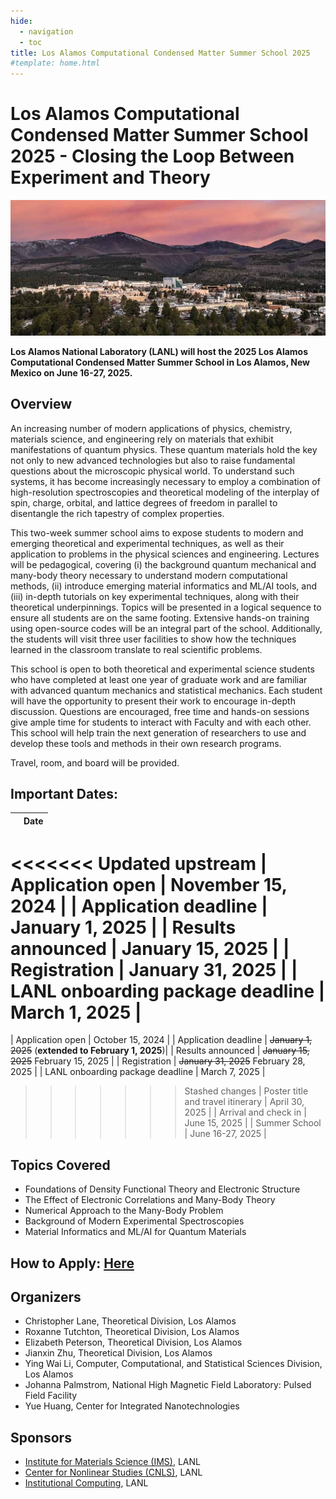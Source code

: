 ```yaml
---
hide:
  - navigation
  - toc
title: Los Alamos Computational Condensed Matter Summer School 2025
#template: home.html
---
```


# Los Alamos Computational Condensed Matter Summer School 2025 - Closing the Loop Between Experiment and Theory

<p align="center">
  <img src="assets/images/background.jpg" />
</p>

**Los Alamos National Laboratory (LANL) will host the 2025 Los Alamos Computational Condensed Matter Summer School in Los Alamos, New Mexico on June 16-27, 2025.**

<!--The 2025 Los Alamos Computational Condensed Matter Summer School will expose students to modern and emerging theoretical, computational, and experimental techniques, and gain hands-on training in applying these approaches to current problems in the physical sciences and engineering.-->

## Overview
An increasing number of modern applications of physics, chemistry, materials science, and engineering rely on materials that exhibit manifestations of quantum physics. These quantum materials hold the key not only to new advanced technologies but also to raise fundamental questions about the microscopic physical world. To understand such systems, it has become increasingly necessary to employ a combination of high-resolution spectroscopies and theoretical modeling of the interplay of spin, charge, orbital, and lattice degrees of freedom in parallel to disentangle the rich tapestry of complex properties. 

This two-week summer school aims to expose students to modern and emerging theoretical and experimental techniques, as well as their application to problems in the physical sciences and engineering. Lectures will be pedagogical, covering (i) the background quantum mechanical and many-body theory necessary to understand modern computational methods, (ii) introduce emerging material informatics and ML/AI tools, and (iii) in-depth tutorials on key experimental techniques, along with their theoretical underpinnings. Topics will be presented in a logical sequence to ensure all students are on the same footing. Extensive hands-on training using open-source codes will be an integral part of the school. Additionally, the students will visit three user facilities to show how the techniques learned in the classroom translate to real scientific problems. 

This school is open to both theoretical and experimental science students who have completed at least one year of graduate work and are familiar with advanced quantum mechanics and statistical mechanics. Each student will have the opportunity to present their work to encourage in-depth discussion. Questions are encouraged, free time and hands-on sessions give ample time for students to interact with Faculty and with each other. This school will help train the next generation of researchers to use and develop these tools and methods in their own research programs. 

Travel, room, and board will be provided.

## Important Dates:
|       | Date |
|-------|------|
<<<<<<< Updated upstream
| Application open | November 15, 2024 |
| Application deadline | January 1, 2025 |
| Results announced | January 15, 2025 |
| Registration | January 31, 2025 |
| LANL onboarding package deadline | March 1, 2025 |
=======
| Application open | October 15, 2024 |
| Application deadline | <s>January 1, 2025</s> (**extended to February 1, 2025**)|
| Results announced | <s>January 15, 2025</s> February 15, 2025 |
| Registration | <s>January 31, 2025</s> February 28, 2025 |
| LANL onboarding package deadline | March 7, 2025 |
>>>>>>> Stashed changes
| Poster title and travel itinerary | April 30, 2025 |
| Arrival and check in | June 15, 2025 |
| Summer School | June 16-27, 2025 |


## Topics Covered
* Foundations of Density Functional Theory and Electronic Structure
* The Effect of Electronic Correlations and Many-Body Theory
* Numerical Approach to the Many-Body Problem
* Background of Modern Experimental Spectroscopies
* Material Informatics and ML/AI for Quantum Materials


## How to Apply: [Here](apply.md)


## Organizers
* Christopher Lane, Theoretical Division, Los Alamos
* Roxanne Tutchton, Theoretical Division, Los Alamos
* Elizabeth Peterson, Theoretical Division, Los Alamos
* Jianxin Zhu, Theoretical Division, Los Alamos
* Ying Wai Li, Computer, Computational, and Statistical Sciences Division, Los Alamos
* Johanna Palmstrom, National High Magnetic Field Laboratory: Pulsed Field Facility
* Yue Huang, Center for Integrated Nanotechnologies



## Sponsors
* [Institute for Materials Science (IMS)](https://collaboration.lanl.gov/nsec/institute-for-materials-science/), LANL
* [Center for Nonlinear Studies (CNLS)](https://cnls.lanl.gov/External/), LANL
* [Institutional Computing](https://www.lanl.gov/org/ddste/aldsc/hpc/index.php), LANL
<!--
* Institute for Complex Adaptive Matter (ICAM)
* Information Science and Technology Institute (ISTI), LANL
-->
